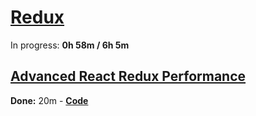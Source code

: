 
# [Redux](https://www.youtube.com/watch?v=poQXNp9ItL4)

In progress: **0h 58m / 6h 5m**

## [Advanced React Redux Performance](https://www.youtube.com/watch?v=7pO3563Qi1Y)

**Done:** 20m - [**Code**](https://github.com/joshribakoff/redux-10000-todos)
